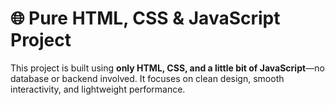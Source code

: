 # 🌐 Pure HTML, CSS & JavaScript Project  

This project is built using **only HTML, CSS, and a little bit of JavaScript**—no database or backend involved. It focuses on clean design, smooth interactivity, and lightweight performance.  
